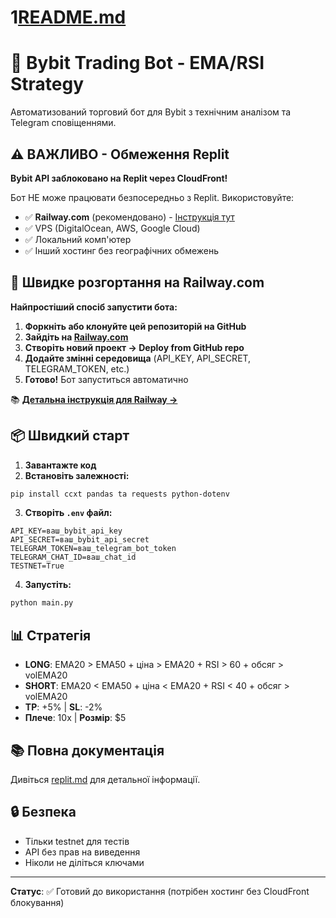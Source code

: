 # 1[README.md](https://github.com/user-attachments/files/22889111/README.md)
# 🤖 Bybit Trading Bot - EMA/RSI Strategy

Автоматизований торговий бот для Bybit з технічним аналізом та Telegram сповіщеннями.

## ⚠️ ВАЖЛИВО - Обмеження Replit

**Bybit API заблоковано на Replit через CloudFront!** 

Бот НЕ може працювати безпосередньо з Replit. Використовуйте:
- ✅ **Railway.com** (рекомендовано) - [Інструкція тут](RAILWAY.md)
- ✅ VPS (DigitalOcean, AWS, Google Cloud)
- ✅ Локальний комп'ютер
- ✅ Інший хостинг без географічних обмежень

## 🚂 Швидке розгортання на Railway.com

**Найпростіший спосіб запустити бота:**

1. **Форкніть або клонуйте цей репозиторій на GitHub**
2. **Зайдіть на [Railway.com](https://railway.com)**
3. **Створіть новий проект → Deploy from GitHub repo**
4. **Додайте змінні середовища** (API_KEY, API_SECRET, TELEGRAM_TOKEN, etc.)
5. **Готово!** Бот запуститься автоматично

📚 **[Детальна інструкція для Railway →](RAILWAY.md)**

## 📦 Швидкий старт

1. **Завантажте код**
2. **Встановіть залежності:**
```bash
pip install ccxt pandas ta requests python-dotenv
```

3. **Створіть `.env` файл:**
```
API_KEY=ваш_bybit_api_key
API_SECRET=ваш_bybit_api_secret
TELEGRAM_TOKEN=ваш_telegram_bot_token
TELEGRAM_CHAT_ID=ваш_chat_id
TESTNET=True
```

4. **Запустіть:**
```bash
python main.py
```

## 📊 Стратегія

- **LONG**: EMA20 > EMA50 + ціна > EMA20 + RSI > 60 + обсяг > volEMA20
- **SHORT**: EMA20 < EMA50 + ціна < EMA20 + RSI < 40 + обсяг > volEMA20
- **TP**: +5% | **SL**: -2%
- **Плече**: 10x | **Розмір**: $5

## 📚 Повна документація

Дивіться [replit.md](replit.md) для детальної інформації.

## 🔒 Безпека

- Тільки testnet для тестів
- API без прав на виведення
- Ніколи не діліться ключами

---

**Статус**: ✅ Готовий до використання (потрібен хостинг без CloudFront блокування)

